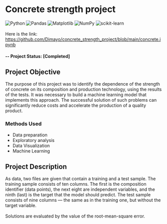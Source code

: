 # Concrete strength project
![Python](https://img.shields.io/badge/python-3670A0?style=for-the-badge&logo=python&logoColor=ffdd54)
![Pandas](https://img.shields.io/badge/pandas-%23150458.svg?style=for-the-badge&logo=pandas&logoColor=white)
![Matplotlib](https://img.shields.io/badge/Matplotlib-%23ffffff.svg?style=for-the-badge&logo=Matplotlib&logoColor=black)
![NumPy](https://img.shields.io/badge/numpy-%23013243.svg?style=for-the-badge&logo=numpy&logoColor=white)
![scikit-learn](https://img.shields.io/badge/scikit--learn-%23F7931E.svg?style=for-the-badge&logo=scikit-learn&logoColor=white)
<br><br>Here is the link: https://github.com/Dimayo/concrete_strength_project/blob/main/concrete.ipynb
#### -- Project Status: [Completed]

## Project Objective
The purpose of this project was to identify the dependence of the strength of concrete on its composition and production technology, using the results of the tests. It was necessary to build a machine learning model that implements this approach. The successful solution of such problems can significantly reduce costs and accelerate the production of a quality product.

### Methods Used
* Data preparation
* Exploratory analysis
* Data Visualization
* Machine Learning

## Project Description
As data, two files are given that contain a training and a test sample. The training sample consists of ten columns. The first is the composition identifier (data points), the next eight are independent variables, and the ninth (last) is the target that the model should predict. The test sample consists of nine columns — the same as in the training one, but without the target variable.<br><br>
Solutions are evaluated by the value of the root-mean-square error.

